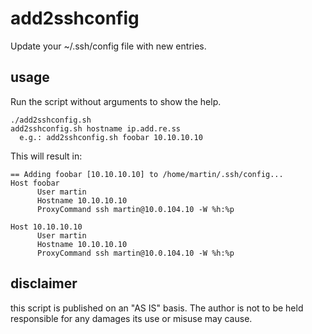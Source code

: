 # add2sshconfig
Update your ~/.ssh/config file with new entries.

## usage
Run the script without arguments to show the help.

```
./add2sshconfig.sh 
add2sshconfig.sh hostname ip.add.re.ss
  e.g.: add2sshconfig.sh foobar 10.10.10.10
```

This will result in:

```
== Adding foobar [10.10.10.10] to /home/martin/.ssh/config...
Host foobar
      User martin
      Hostname 10.10.10.10
      ProxyCommand ssh martin@10.0.104.10 -W %h:%p

Host 10.10.10.10
      User martin
      Hostname 10.10.10.10
      ProxyCommand ssh martin@10.0.104.10 -W %h:%p

```

## disclaimer
this script is published on an "AS IS" basis. The author is not to be held responsible for any damages its use or misuse may cause.
